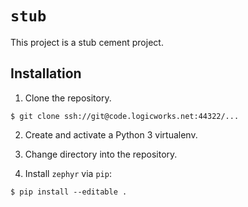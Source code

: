 `stub`
======

This project is a stub cement project.

## Installation ##

1. Clone the repository.
```
$ git clone ssh://git@code.logicworks.net:44322/...
```

2. Create and activate a Python 3 virtualenv.

3. Change directory into the repository.

4. Install `zephyr` via `pip`:
```
$ pip install --editable .
```

